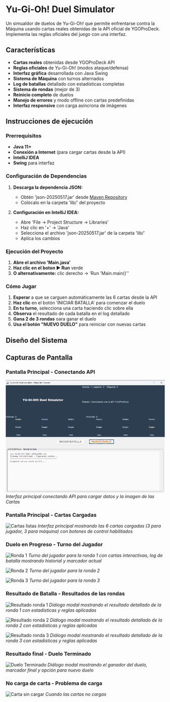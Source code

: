# Yu-Gi-Oh! Duel Simulator

Un simualdor de duelos de Yu-Gi-Oh! que permite enfrentarse contra la Máquina usando
cartas reales obtenidas de la API oficial de YGOProDeck. Implementa las reglas oficiales
del juego con una interfaz.

## Características

- **Cartas reales** obtenidas desde YGOProDeck API
- **Reglas oficiales** de Yu-Gi-Oh! (modos ataque/defensa)
- **Interfaz gráfica** desarrollada con Java Swing
- **Sistema de Máquina** con turnos alternados
- **Log de batallas** detallado con estadísticas completas
- **Sistema de rondas** (mejor de 3)
- **Reinicio completo** de duelos
- **Manejo de errores** y modo offline con cartas predefinidas
- **Interfaz responsive** con carga asíncrona de imágenes

## Instrucciones de ejecución

### Prerrequisitos

- **Java 11+**
- **Conexión a Internet** (para cargar cartas desde la API)
- **IntelliJ IDEA** 
- **Swing** para interfaz

### Configuración de Dependencias

1. **Descarga la dependencia JSON:**
   - Obtén 'json-20250517.jar' desde [Maven Repository](https://mvnrepository.com/artifact/org.json/json/20250517)
   - Colócalo en la carpeta 'lib/' del proyecto

2. **Configuración en IntelliJ IDEA:**
   - Abre 'File -> Project Structure -> Libraries'
   - Haz clic en '+' -> 'Java'
   - Selecciona el archivo 'json-20250517.jar' de la carpeta 'lib/'
   - Aplica los cambios

### Ejecución del Proyecto

1. **Abre el archivo 'Main.java'**
2. **Haz clic en el boton ▶️ Run** verde
3. **O alternativamente:** clic derecho -> 'Run 'Main.main()''

### Cómo Jugar

1. **Esperar** a que se carguen automáticamente las 6 cartas desde la API
2. **Haz clic** en el botón 'INICIAR BATALLA' para comenzar el duelo
3. **En tu turno**, selecciona una carta haciendo clic sobre ella
4. **Observa** el resultado de cada batalla en el log detallado
5. **Gana 2 de 3 rondas** oara ganar el duelo
6. **Usa el botón "NUEVO DUELO"** para reiniciar con nuevas cartas

## Diseño del Sistema




## Capturas de Pantalla

### Pantalla Principal - Conectando API
![Conectando API](screenshots/conectando-api.png)
*Interfaz principal conectando API para cargar datos y la imagen de las Cartas*

### Pantalla Principal - Cartas Cargadas
![Cartas listas](screenshots/cartas-listas)
*Interfaz principal mostrando las 6 cartas cargadas (3 para jugador, 3 para máquina) con botones de control habilitados*

### Duelo en Progreso - Turno del Jugador
![Ronda 1](screenshots/ronda-1)
*Turno del jugador para la ronda 1 con cartas interactivas, log de batalla mostrando historial y marcador actual*

![Ronda 2](screenshots/ronda-2)
*Turno del jugador para la ronda 2*

![Ronda 3](screenshots/ronda-3)
*Turno del jugador para la ronda 3*

### Resultado de Batalla - Resultados de las rondas
![Resultado ronda 1](screenshots/resultado-ronda1)
*Diálogo modal mostrando el resultado detallado de la ronda 1 con estadisticas y reglas aplicadas*

![Resultado ronda 2](screenshots/resultado-ronda2)
*Diálogo modal mostrando el resultado detallado de la ronda 2 con estadisticas y reglas aplicadas*

![Resultado ronda 3](screenshots/resultado-ronda3)
*Diálogo modal mostrando el resultado detallado de la ronda 3 con estadisticas y reglas aplicadas*

### Resultado final - Duelo Terminado
![Duelo Terminado](screenshots/duelo-terminado)
*Diálogo modal mostrando el ganador del duelo, marcador final y opción para nuevo duelo*

### No carga de carta - Problema de carga
![Carta sin cargar](screenshots/imagen-no-cargo)
*Cuando las cartas no cargas*










